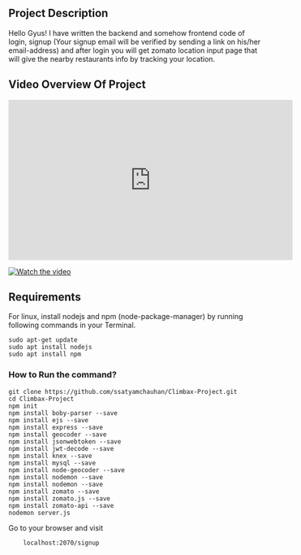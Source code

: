 ## Project Description

Hello Gyus! I have written the backend and somehow frontend code of login, signup (Your signup email will be verified by sending a link on his/her email-address) and after login you will get zomato location input page that will give the nearby restaurants info by tracking your location.


## Video Overview Of Project

<iframe width="560" height="315" src="https://www.youtube.com/embed/T8K3fG7zNYY" frameborder="0" allow="accelerometer; autoplay; encrypted-media; gyroscope; picture-in-picture" allowfullscreen></iframe>

[![Watch the video](https://www.youtube.com/upload_thumbnail?v=T8K3fG7zNYY&t=hqdefault&ts=1561975941025)](https://youtu.be/T8K3fG7zNYY)


## Requirements
For linux, install nodejs and npm (node-package-manager) by running following commands in your Terminal.

```
sudo apt-get update
sudo apt install nodejs
sudo apt install npm
````

### How to Run the command?

``` 
git clone https://github.com/ssatyamchauhan/Climbax-Project.git
cd Climbax-Project
npm init 
npm install boby-parser --save
npm install ejs --save
npm install express --save
npm install geocoder --save
npm install jsonwebtoken --save
npm install jwt-decode --save
npm install knex --save
npm install mysql --save
npm install node-geocoder --save
npm install nodemon --save
npm install nodemon --save
npm install zomato --save
npm install zomato.js --save
npm install zomato-api --save
nodemon server.js 
```

Go to your browser and visit
 
 ```
     localhost:2070/signup
 
 ```


